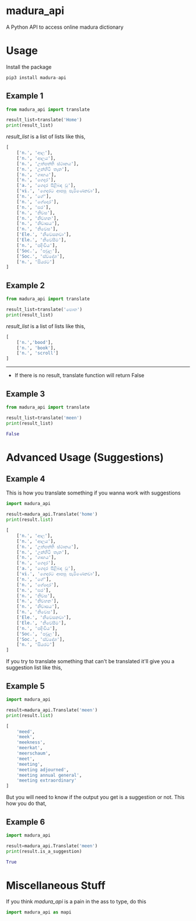 # madura_api
A Python API to access online madura dictionary

# Usage
Install the package

```python
pip3 install madura-api
```

## Example 1

```python
from madura_api import translate

result_list=translate('Home')
print(result_list)
```

*result_list* is a list of lists like this,

```python
[
    ['n.', 'ආල'],
    ['n.', 'ආලය'],
    ['n.', 'උත්පත්ති ස්ථානය'],
    ['n.', 'උන්හිටි තැන'],
    ['n.', 'ගෘහය'],
    ['n.', 'ගෙදර'],
    ['a.', 'ගෙදර පිළිබඳ වූ'],
    ['vi.', 'ගෙදරට ආපසු පැමිණෙනවා'],
    ['n.', 'ගේ'],
    ['n.', 'ගේදොර'],
    ['n.', 'ඝර'],
    ['n.', 'නිවස'],
    ['n.', 'නිවහන'],
    ['n.', 'නිවාසය'],
    ['n.', 'නිවෙස'],
    ['Ele.', 'නිවෙසනවා'],
    ['Ele.', 'නිවෙසීම'],
    ['n.', 'පදිංචිය'],
    ['Soc.', 'පවුල'],
    ['Soc.', 'ස්වදේශ'],
    ['n.', 'සියරට']
]
```

## Example 2

```python
from madura_api import translate

result_list=translate('පොත')
print(result_list)
```

*result_list* is a list of lists like this,

```python
[
    ['n.','bood'],
    ['n.', 'book'],
    ['n.', 'scroll']
]
```
---

- If there is no result, translate function will return False

## Example 3

```python
from madura_api import translate

result_list=translate('meen')
print(result_list)
```
```python
False
```

# Advanced Usage (Suggestions)

## Example 4

This is how you translate something if you wanna work with suggestions

```python
import madura_api

result=madura_api.Translate('home')
print(result.list)
```
```python
[
    ['n.', 'ආල'],
    ['n.', 'ආලය'],
    ['n.', 'උත්පත්ති ස්ථානය'],
    ['n.', 'උන්හිටි තැන'],
    ['n.', 'ගෘහය'],
    ['n.', 'ගෙදර'],
    ['a.', 'ගෙදර පිළිබඳ වූ'],
    ['vi.', 'ගෙදරට ආපසු පැමිණෙනවා'],
    ['n.', 'ගේ'],
    ['n.', 'ගේදොර'],
    ['n.', 'ඝර'],
    ['n.', 'නිවස'],
    ['n.', 'නිවහන'],
    ['n.', 'නිවාසය'],
    ['n.', 'නිවෙස'],
    ['Ele.', 'නිවෙසනවා'],
    ['Ele.', 'නිවෙසීම'],
    ['n.', 'පදිංචිය'],
    ['Soc.', 'පවුල'],
    ['Soc.', 'ස්වදේශ'],
    ['n.', 'සියරට']
]
```

If you try to translate something that can't be translated it'll give you a suggestion list like this,

## Example 5
```python
import madura_api

result=madura_api.Translate('meen')
print(result.list)
```
```python
[
    'meed',
    'meek',
    'meekness',
    'meerkat',
    'meerschaum',
    'meet',
    'meeting',
    'meeting adjourned', 
    'meeting annual general',
    'meeting extraordinary'
]
```

But you will need to know if the output you get is a suggestion or not. This how you do that,

## Example 6
```python
import madura_api

result=madura_api.Translate('meen')
print(result.is_a_suggestion)
```
```python
True
```

# Miscellaneous Stuff

If you think *madura_api* is a pain in the ass to type, do this

```python
import madura_api as mapi
```
